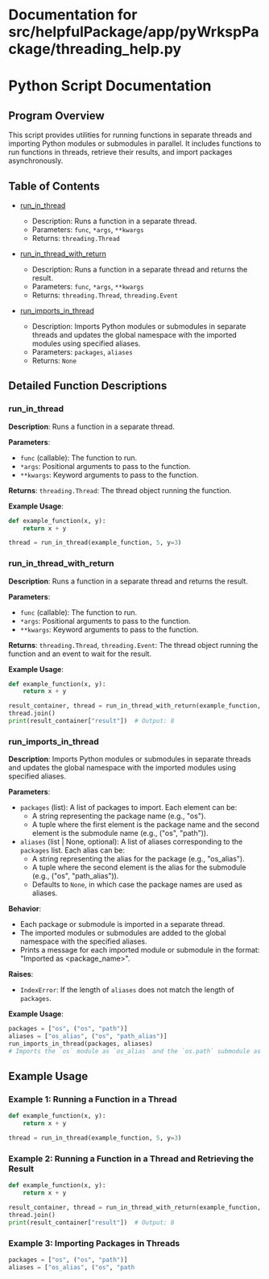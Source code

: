 # Documentation for src/helpfulPackage/app/pyWrkspPackage/threading_help.py

# Python Script Documentation

## Program Overview

This script provides utilities for running functions in separate threads and importing Python modules or submodules in parallel. It includes functions to run functions in threads, retrieve their results, and import packages asynchronously.

## Table of Contents

* [run_in_thread](#run_in_thread)
    * Description: Runs a function in a separate thread.
    * Parameters: `func`, `*args`, `**kwargs`
    * Returns: `threading.Thread`

* [run_in_thread_with_return](#run_in_thread_with_return)
    * Description: Runs a function in a separate thread and returns the result.
    * Parameters: `func`, `*args`, `**kwargs`
    * Returns: `threading.Thread`, `threading.Event`

* [run_imports_in_thread](#run_imports_in_thread)
    * Description: Imports Python modules or submodules in separate threads and updates the global namespace with the imported modules using specified aliases.
    * Parameters: `packages`, `aliases`
    * Returns: `None`

## Detailed Function Descriptions

### run_in_thread

**Description**: Runs a function in a separate thread.

**Parameters**:
* `func` (callable): The function to run.
* `*args`: Positional arguments to pass to the function.
* `**kwargs`: Keyword arguments to pass to the function.

**Returns**: `threading.Thread`: The thread object running the function.

**Example Usage**:
```python
def example_function(x, y):
    return x + y

thread = run_in_thread(example_function, 5, y=3)
```

### run_in_thread_with_return

**Description**: Runs a function in a separate thread and returns the result.

**Parameters**:
* `func` (callable): The function to run.
* `*args`: Positional arguments to pass to the function.
* `**kwargs`: Keyword arguments to pass to the function.

**Returns**: `threading.Thread`, `threading.Event`: The thread object running the function and an event to wait for the result.

**Example Usage**:
```python
def example_function(x, y):
    return x + y

result_container, thread = run_in_thread_with_return(example_function, 5, y=3)
thread.join()
print(result_container["result"])  # Output: 8
```

### run_imports_in_thread

**Description**: Imports Python modules or submodules in separate threads and updates the global namespace with the imported modules using specified aliases.

**Parameters**:
* `packages` (list): A list of packages to import. Each element can be:
    * A string representing the package name (e.g., "os").
    * A tuple where the first element is the package name and the second element is the submodule name (e.g., ("os", "path")).
* `aliases` (list | None, optional): A list of aliases corresponding to the `packages` list. Each alias can be:
    * A string representing the alias for the package (e.g., "os_alias").
    * A tuple where the second element is the alias for the submodule (e.g., ("os", "path_alias")).
    * Defaults to `None`, in which case the package names are used as aliases.

**Behavior**:
* Each package or submodule is imported in a separate thread.
* The imported modules or submodules are added to the global namespace with the specified aliases.
* Prints a message for each imported module or submodule in the format: "Imported <alias> as <package_name>".

**Raises**:
* `IndexError`: If the length of `aliases` does not match the length of `packages`.

**Example Usage**:
```python
packages = ["os", ("os", "path")]
aliases = ["os_alias", ("os", "path_alias")]
run_imports_in_thread(packages, aliases)
# Imports the `os` module as `os_alias` and the `os.path` submodule as `path_alias`.
```

## Example Usage

### Example 1: Running a Function in a Thread

```python
def example_function(x, y):
    return x + y

thread = run_in_thread(example_function, 5, y=3)
```

### Example 2: Running a Function in a Thread and Retrieving the Result

```python
def example_function(x, y):
    return x + y

result_container, thread = run_in_thread_with_return(example_function, 5, y=3)
thread.join()
print(result_container["result"])  # Output: 8
```

### Example 3: Importing Packages in Threads

```python
packages = ["os", ("os", "path")]
aliases = ["os_alias", ("os", "path